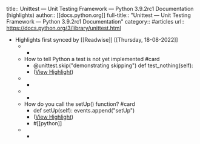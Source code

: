 title:: Unittest — Unit Testing Framework — Python 3.9.2rc1 Documentation (highlights)
author:: [[docs.python.org]]
full-title:: "Unittest — Unit Testing Framework — Python 3.9.2rc1 Documentation"
category:: #articles
url:: https://docs.python.org/3/library/unittest.html

- Highlights first synced by [[Readwise]] [[Thursday, 18-08-2022]]
	- -
	- How to tell Python a test is not yet implemented #card
		- @unittest.skip("demonstrating skipping")
		    def test_nothing(self):
		- ([View Highlight](https://instapaper.com/read/1389016602/15572877))
	- -
	- -
	- How do you call the setUp() function? #card
		- def setUp(self):
		        events.append("setUp")
		- ([View Highlight](https://instapaper.com/read/1389016602/15572935))
		- #[[python]]
	- -